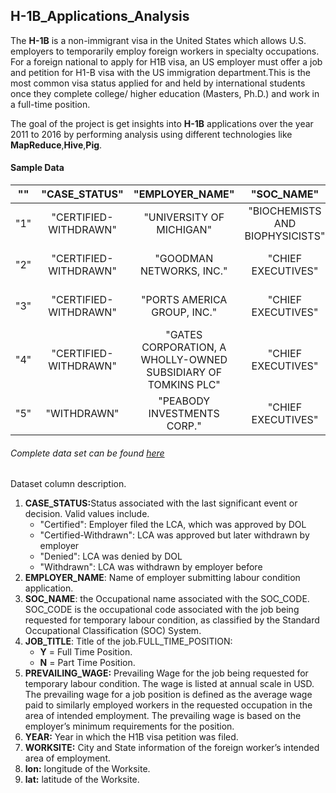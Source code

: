 ## H-1B_Applications_Analysis
The <b>H-1B</b> is a non-immigrant visa in the United States which allows U.S. employers to temporarily employ foreign workers in
specialty occupations.
For a foreign national to apply for H1B visa, an US employer must offer a job and petition for </b>H1-B</b> visa with the US immigration
department.This is the most common visa status applied for and held by international students once they complete college/ higher education
(Masters, Ph.D.) and work in a full-time position.

The goal of the project is get insights into <b>H-1B</b> applications over the year 2011 to 2016 by performing analysis using different technologies like <b>MapReduce</b>,<b>Hive</b>,<b>Pig</b>.

#### Sample Data

""|"CASE_STATUS"|"EMPLOYER_NAME"|"SOC_NAME"|"JOB_TITLE"|"FULL_TIME_POSITION"|"PREVAILING_WAGE"|"YEAR"|"WORKSITE"|"lon"|"lat"
|----|:--------:|:--------------:|:--------:|:--------:|:------------------:|:---------------:|:----:|:---------:|:---:|:--|
"1"|"CERTIFIED-WITHDRAWN"|"UNIVERSITY OF MICHIGAN"|"BIOCHEMISTS AND BIOPHYSICISTS"|"POSTDOCTORAL RESEARCH FELLOW"|"N"|36067|2016|"ANN ARBOR, MICHIGAN"|-83.7430378|42.2808256
"2"|"CERTIFIED-WITHDRAWN"|"GOODMAN NETWORKS, INC."|"CHIEF EXECUTIVES"|"CHIEF OPERATING OFFICER"|"Y"|242674|2016|"PLANO| TEXAS"|-96.6988856|33.0198431
"3"|"CERTIFIED-WITHDRAWN"|"PORTS AMERICA GROUP, INC."|"CHIEF EXECUTIVES"|"CHIEF PROCESS OFFICER"|"Y"|193066|2016|"JERSEY CITY, NEW JERSEY"|-74.0776417|40.7281575
"4"|"CERTIFIED-WITHDRAWN"|"GATES CORPORATION, A WHOLLY-OWNED SUBSIDIARY OF TOMKINS PLC"|"CHIEF EXECUTIVES"|"REGIONAL PRESIDEN, AMERICAS"|"Y"|220314|2016|"DENVER, COLORADO"|-104.990251|39.7392358
"5"|"WITHDRAWN"|"PEABODY INVESTMENTS CORP."|"CHIEF EXECUTIVES"|"PRESIDENT MONGOLIA AND INDIA"|"Y"|157518.4|2016|"ST. LOUIS, MISSOURI"|-90.1994042|38.6270025

###### Complete data set can be found [here](https://drive.google.com/file/d/0B-UpSievtnlkellOUURTT0xpMmM/view?usp= "H1-B data set") 


Dataset column description.

1. <b>CASE_STATUS:</b>Status associated with the last significant event or decision. Valid values include. 
    * "Certified": Employer filed the LCA, which was approved by DOL
    * "Certified-Withdrawn": LCA was approved but later withdrawn by employer
    * "Denied": LCA was denied by DOL
    * "Withdrawn": LCA was withdrawn by employer before 
2. <b>EMPLOYER_NAME</b>: Name of employer submitting labour condition application.
3. <b>SOC_NAME</b>: the Occupational name associated with the SOC_CODE. SOC_CODE is the occupational code associated with the job being requested for temporary labour condition, as classified by the Standard Occupational Classification (SOC) System.
4. <b>JOB_TITLE</b>: Title of the job.FULL_TIME_POSITION:
    * <b>Y</b> = Full Time Position.
    * <b>N</b> = Part Time Position.
5. <b>PREVAILING_WAGE:</b> Prevailing Wage for the job being requested for temporary labour condition. The wage is listed at annual scale in USD. The prevailing wage for a job position is defined as the average wage paid to similarly employed workers in the requested occupation in the area of intended employment. The prevailing wage is based on the employer’s minimum requirements for the position.
6. <b>YEAR:</b> Year in which the H1B visa petition was filed.
7. <b>WORKSITE:</b> City and State information of the foreign worker’s intended area of employment.
8. <b>lon:</b> longitude of the Worksite.
9. <b>lat:</b> latitude of the Worksite.


